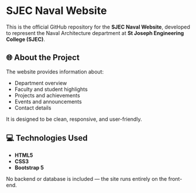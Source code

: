 # SJEC Naval Website

This is the official GitHub repository for the **SJEC Naval Website**, developed to represent the Naval Architecture department at **St Joseph Engineering College (SJEC)**.

## 🌐 About the Project

The website provides information about:

- Department overview
- Faculty and student highlights
- Projects and achievements
- Events and announcements
- Contact details

It is designed to be clean, responsive, and user-friendly.

## 💻 Technologies Used

- **HTML5**
- **CSS3**
- **Bootstrap 5**

No backend or database is included — the site runs entirely on the front-end.
